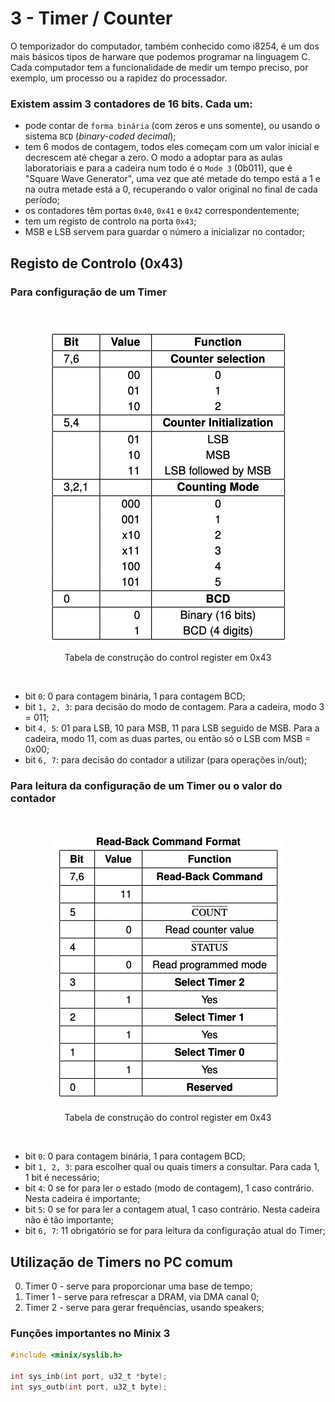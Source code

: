 # 3 - Timer / Counter

O temporizador do computador, também conhecido como i8254, é um dos mais básicos tipos de harware que podemos programar na linguagem C. <br>
Cada computador tem a funcionalidade de medir um tempo preciso, por exemplo, um processo ou a rapidez do processador. <br>

### Existem assim 3 contadores de 16 bits. Cada um:

- pode contar de `forma binária` (com zeros e uns somente), ou usando o sistema `BCD` (*binary-coded decimal*);
- tem 6 modos de contagem, todos eles começam com um valor inicial e decrescem até chegar a zero. O modo a adoptar para as aulas laboratoriais e para a cadeira num todo é o `Mode 3` (0b011), que é "Square Wave Generator", uma vez que até metade do tempo está a 1 e na outra metade está a 0, recuperando o valor original no final de cada período;
- os contadores têm portas `0x40`, `0x41` e `0x42` correspondentemente;
- tem um registo de controlo na porta `0x43`;
- MSB e LSB servem para guardar o número a inicializar no contador;

## Registo de Controlo (0x43)

### Para configuração de um Timer

<br>
<p align = "center" >
<img    align = "center"
        src = "..//Images//ControlWord.png"
        alt = "control word"
        title = "control word"
/> </p>
<p align = "center">Tabela de construção do control register em 0x43</p>
<br>

- bit `0`: 0 para contagem binária, 1 para contagem BCD;
- bit `1, 2, 3`: para decisão do modo de contagem. Para a cadeira, modo 3 = 011;
- bit `4, 5`: 01 para LSB, 10 para MSB, 11 para LSB seguido de MSB. Para a cadeira, modo 11, com as duas partes, ou então só o LSB com MSB = 0x00;
- bit `6, 7`: para decisão do contador a utilizar (para operações in/out);

### Para leitura da configuração de um Timer ou o valor do contador

<br>
<p align = "center" >
<img    align = "center"
        src = "..//Images//ControlWord2.png"
        alt = "control word"
        title = "control word"
/> </p>
<p align = "center">Tabela de construção do control register em 0x43</p>
<br>

- bit `0`: 0 para contagem binária, 1 para contagem BCD;
- bit `1, 2, 3`: para escolher qual ou quais timers a consultar. Para cada 1, 1 bit é necessário;
- bit `4`: 0 se for para ler o estado (modo de contagem), 1 caso contrário. Nesta cadeira é importante;
- bit `5`: 0 se for para ler a contagem atual, 1 caso contrário. Nesta cadeira não é tão importante;
- bit `6, 7`: 11 obrigatório se for para leitura da configuração atual do Timer;

## Utilização de Timers no PC comum

0. Timer 0 - serve para proporcionar uma base de tempo;
1. Timer 1 - serve para refrescar a DRAM, via DMA canal 0;
2. Timer 2 - serve para gerar frequências, usando speakers;

### Funções importantes no Minix 3

```c
#include <minix/syslib.h>

int sys_inb(int port, u32_t *byte);
int sys_outb(int port, u32_t byte);
```